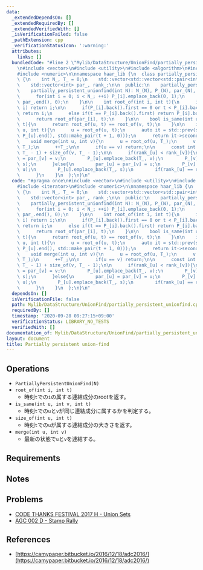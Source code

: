 ```yaml
---
data:
  _extendedDependsOn: []
  _extendedRequiredBy: []
  _extendedVerifiedWith: []
  _isVerificationFailed: false
  _pathExtension: cpp
  _verificationStatusIcon: ':warning:'
  attributes:
    links: []
  bundledCode: "#line 2 \"Mylib/DataStructure/UnionFind/partially_persistent_unionfind.cpp\"\
    \n#include <vector>\n#include <utility>\n#include <algorithm>\n#include <iterator>\n\
    #include <numeric>\n\nnamespace haar_lib {\n  class partially_persistent_unionfind\
    \ {\n    int N_, T_ = 0;\n    std::vector<std::vector<std::pair<int, int>>> P_;\n\
    \    std::vector<int> par_, rank_;\n\n  public:\n    partially_persistent_unionfind(){}\n\
    \    partially_persistent_unionfind(int N): N_(N), P_(N), par_(N), rank_(N, 1){\n\
    \      for(int i = 0; i < N_; ++i) P_[i].emplace_back(0, 1);\n      std::iota(par_.begin(),\
    \ par_.end(), 0);\n    }\n\n    int root_of(int i, int t){\n      if(par_[i] ==\
    \ i) return i;\n\n      if(P_[i].back().first == 0 or t < P_[i].back().first)\
    \ return i;\n      else if(t == P_[i].back().first) return P_[i].back().second;\n\
    \      return root_of(par_[i], t);\n    }\n\n    bool is_same(int u, int v, int\
    \ t){\n      return root_of(u, t) == root_of(v, t);\n    }\n\n    int size_of(int\
    \ u, int t){\n      u = root_of(u, t);\n      auto it = std::prev(std::lower_bound(P_[u].begin(),\
    \ P_[u].end(), std::make_pair(t + 1, 0)));\n      return it->second;\n    }\n\n\
    \    void merge(int u, int v){\n      u = root_of(u, T_);\n      v = root_of(v,\
    \ T_);\n      ++T_;\n\n      if(u == v) return;\n\n      const int s = size_of(u,\
    \ T_ - 1) + size_of(v, T_ - 1);\n\n      if(rank_[u] < rank_[v]){\n        par_[u]\
    \ = par_[v] = v;\n        P_[u].emplace_back(T_, v);\n        P_[v].emplace_back(T_,\
    \ s);\n      }else{\n        par_[u] = par_[v] = u;\n        P_[v].emplace_back(T_,\
    \ u);\n        P_[u].emplace_back(T_, s);\n        if(rank_[u] == rank_[v]) ++rank_[u];\n\
    \      }\n    }\n  };\n}\n"
  code: "#pragma once\n#include <vector>\n#include <utility>\n#include <algorithm>\n\
    #include <iterator>\n#include <numeric>\n\nnamespace haar_lib {\n  class partially_persistent_unionfind\
    \ {\n    int N_, T_ = 0;\n    std::vector<std::vector<std::pair<int, int>>> P_;\n\
    \    std::vector<int> par_, rank_;\n\n  public:\n    partially_persistent_unionfind(){}\n\
    \    partially_persistent_unionfind(int N): N_(N), P_(N), par_(N), rank_(N, 1){\n\
    \      for(int i = 0; i < N_; ++i) P_[i].emplace_back(0, 1);\n      std::iota(par_.begin(),\
    \ par_.end(), 0);\n    }\n\n    int root_of(int i, int t){\n      if(par_[i] ==\
    \ i) return i;\n\n      if(P_[i].back().first == 0 or t < P_[i].back().first)\
    \ return i;\n      else if(t == P_[i].back().first) return P_[i].back().second;\n\
    \      return root_of(par_[i], t);\n    }\n\n    bool is_same(int u, int v, int\
    \ t){\n      return root_of(u, t) == root_of(v, t);\n    }\n\n    int size_of(int\
    \ u, int t){\n      u = root_of(u, t);\n      auto it = std::prev(std::lower_bound(P_[u].begin(),\
    \ P_[u].end(), std::make_pair(t + 1, 0)));\n      return it->second;\n    }\n\n\
    \    void merge(int u, int v){\n      u = root_of(u, T_);\n      v = root_of(v,\
    \ T_);\n      ++T_;\n\n      if(u == v) return;\n\n      const int s = size_of(u,\
    \ T_ - 1) + size_of(v, T_ - 1);\n\n      if(rank_[u] < rank_[v]){\n        par_[u]\
    \ = par_[v] = v;\n        P_[u].emplace_back(T_, v);\n        P_[v].emplace_back(T_,\
    \ s);\n      }else{\n        par_[u] = par_[v] = u;\n        P_[v].emplace_back(T_,\
    \ u);\n        P_[u].emplace_back(T_, s);\n        if(rank_[u] == rank_[v]) ++rank_[u];\n\
    \      }\n    }\n  };\n}\n"
  dependsOn: []
  isVerificationFile: false
  path: Mylib/DataStructure/UnionFind/partially_persistent_unionfind.cpp
  requiredBy: []
  timestamp: '2020-09-28 09:27:15+09:00'
  verificationStatus: LIBRARY_NO_TESTS
  verifiedWith: []
documentation_of: Mylib/DataStructure/UnionFind/partially_persistent_unionfind.cpp
layout: document
title: Partially persistent union-find
---
```


## Operations

- `PartiallyPersistentUnionFind(N)`
- `root_of(int i, int t)`
	- 時刻`t`での`i`の属する連結成分のrootを返す。
- `is_same(int u, int v, int t)`
	- 時刻`t`での`u`と`v`が同じ連結成分に属するかを判定する。
- `size_of(int u, int t)`
	- 時刻`t`での`u`が属する連結成分の大きさを返す。
- `merge(int u, int v)`
	- 最新の状態で`u`と`v`を連結する。

## Requirements

## Notes

## Problems

- [CODE THANKS FESTIVAL 2017 H - Union Sets](https://atcoder.jp/contests/code-thanks-festival-2017-open/tasks/code_thanks_festival_2017_h)
- [AGC 002 D - Stamp Rally](https://atcoder.jp/contests/agc002/tasks/agc002_d)

## References

- [https://camypaper.bitbucket.io/2016/12/18/adc2016/](https://camypaper.bitbucket.io/2016/12/18/adc2016/)
